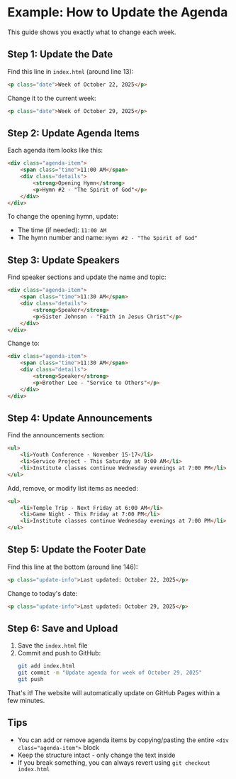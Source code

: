 # Example: How to Update the Agenda

This guide shows you exactly what to change each week.

## Step 1: Update the Date

Find this line in `index.html` (around line 13):
```html
<p class="date">Week of October 22, 2025</p>
```

Change it to the current week:
```html
<p class="date">Week of October 29, 2025</p>
```

## Step 2: Update Agenda Items

Each agenda item looks like this:
```html
<div class="agenda-item">
    <span class="time">11:00 AM</span>
    <div class="details">
        <strong>Opening Hymn</strong>
        <p>Hymn #2 - "The Spirit of God"</p>
    </div>
</div>
```

To change the opening hymn, update:
- The time (if needed): `11:00 AM`
- The hymn number and name: `Hymn #2 - "The Spirit of God"`

## Step 3: Update Speakers

Find speaker sections and update the name and topic:
```html
<div class="agenda-item">
    <span class="time">11:30 AM</span>
    <div class="details">
        <strong>Speaker</strong>
        <p>Sister Johnson - "Faith in Jesus Christ"</p>
    </div>
</div>
```

Change to:
```html
<div class="agenda-item">
    <span class="time">11:30 AM</span>
    <div class="details">
        <strong>Speaker</strong>
        <p>Brother Lee - "Service to Others"</p>
    </div>
</div>
```

## Step 4: Update Announcements

Find the announcements section:
```html
<ul>
    <li>Youth Conference - November 15-17</li>
    <li>Service Project - This Saturday at 9:00 AM</li>
    <li>Institute classes continue Wednesday evenings at 7:00 PM</li>
</ul>
```

Add, remove, or modify list items as needed:
```html
<ul>
    <li>Temple Trip - Next Friday at 6:00 AM</li>
    <li>Game Night - This Friday at 7:00 PM</li>
    <li>Institute classes continue Wednesday evenings at 7:00 PM</li>
</ul>
```

## Step 5: Update the Footer Date

Find this line at the bottom (around line 146):
```html
<p class="update-info">Last updated: October 22, 2025</p>
```

Change to today's date:
```html
<p class="update-info">Last updated: October 29, 2025</p>
```

## Step 6: Save and Upload

1. Save the `index.html` file
2. Commit and push to GitHub:
   ```bash
   git add index.html
   git commit -m "Update agenda for week of October 29, 2025"
   git push
   ```

That's it! The website will automatically update on GitHub Pages within a few minutes.

## Tips

- You can add or remove agenda items by copying/pasting the entire `<div class="agenda-item">` block
- Keep the structure intact - only change the text inside
- If you break something, you can always revert using `git checkout index.html`
